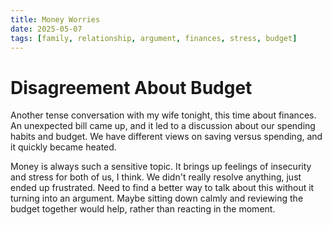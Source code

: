 ```yaml
---
title: Money Worries
date: 2025-05-07
tags: [family, relationship, argument, finances, stress, budget]
---
```


# Disagreement About Budget

Another tense conversation with my wife tonight, this time about finances. An unexpected bill came up, and it led to a discussion about our spending habits and budget. We have different views on saving versus spending, and it quickly became heated.

Money is always such a sensitive topic. It brings up feelings of insecurity and stress for both of us, I think. We didn't really resolve anything, just ended up frustrated. Need to find a better way to talk about this without it turning into an argument. Maybe sitting down calmly and reviewing the budget together would help, rather than reacting in the moment.